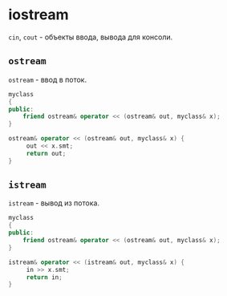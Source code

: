 # iostream

`cin`, `cout` - объекты ввода, вывода для консоли.

## `ostream`

`ostream` - ввод в поток.

```cpp
myclass
{
public:
	friend ostream& operator << (ostream& out, myclass& x);
}

ostream& operator << (ostream& out, myclass& x) {
	 out << x.smt;
	 return out;
}
```

## `istream`

`istream` - вывод из потока.

```cpp
myclass
{
public:
	friend ostream& operator << (ostream& out, myclass& x);
}

istream& operator << (istream& out, myclass& x) {
	 in >> x.smt;
	 return in;
}
```
